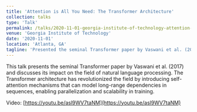 ```yaml
---
title: 'Attention is All You Need: The Transformer Architecture'
collection: talks
type: 'Talk'
permalink: /talks/2020-11-01-georgia-institute-of-technology-attention-is-all-you-need-the-transformer-architecture
venue: 'Georgia Institute of Technology'
date: '2020-11-01'
location: 'Atlanta, GA'
tagline: 'Presented the seminal Transformer paper by Vaswani et al. (2017) and discussed its impact on the field of natural language processing.'
---
```


This talk presents the seminal Transformer paper by Vaswani et al. (2017) and discusses its impact on the field of natural language processing. The Transformer architecture has revolutionized the field by introducing self-attention mechanisms that can model long-range dependencies in sequences, enabling parallelization and scalability in training.

Video: [https://youtu.be/asl9WV7taNM](https://youtu.be/asl9WV7taNM)

